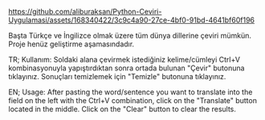 

https://github.com/aliburaksan/Python-Ceviri-Uygulamasi/assets/168340422/3c9c4a90-27ce-4bf0-91bd-4641bf60f196


Başta Türkçe ve İngilizce olmak üzere tüm dünya dillerine çeviri mümkün. Proje henüz geliştirme aşamasındadır.

TR;
Kullanım: Soldaki alana çevirmek istediğiniz kelime/cümleyi Ctrl+V kombinasyonuyla yapıştırdıktan sonra ortada bulunan "Çevir" butonuna tıklayınız. Sonuçları temizlemek için "Temizle" butonuna tıklayınız.

EN;
Usage: After pasting the word/sentence you want to translate into the field on the left with the Ctrl+V combination, click on the "Translate" button located in the middle. Click on the "Clear" button to clear the results.
